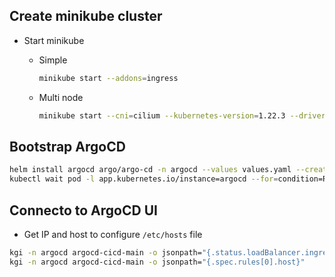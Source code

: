 
## Create minikube cluster

- Start minikube
  - Simple
    ```bash
    minikube start --addons=ingress
    ```

  - Multi node
    ```bash
    minikube start --cni=cilium --kubernetes-version=1.22.3 --driver=virtualbox --nodes=3 --container-runtime=containerd --addons=ingress
    ```

## Bootstrap ArgoCD

```bash
helm install argocd argo/argo-cd -n argocd --values values.yaml --create-namespace --version 3.35.4
kubectl wait pod -l app.kubernetes.io/instance=argocd --for=condition=Ready -n argocd --timeout=300s
```

## Connecto to ArgoCD UI

- Get IP and host to configure `/etc/hosts` file
```bash
kgi -n argocd argocd-cicd-main -o jsonpath="{.status.loadBalancer.ingress[0].ip}"
kgi -n argocd argocd-cicd-main -o jsonpath="{.spec.rules[0].host}"
```
